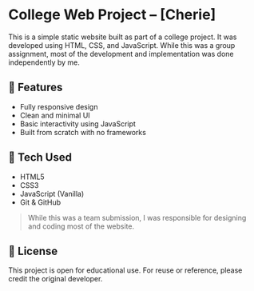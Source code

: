 # College Web Project – [Cherie]

This is a simple static website built as part of a college project. It was developed using HTML, CSS, and JavaScript. While this was a group assignment, most of the development and implementation was done independently by me.

## 📌 Features

- Fully responsive design
- Clean and minimal UI
- Basic interactivity using JavaScript
- Built from scratch with no frameworks

## 🔧 Tech Used

- HTML5
- CSS3
- JavaScript (Vanilla)
- Git & GitHub

> While this was a team submission, I was responsible for designing and coding most of the website.

## 📄 License

This project is open for educational use. For reuse or reference, please credit the original developer.

